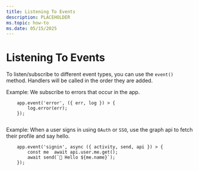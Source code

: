 ```yaml
---
title: Listening To Events
description: PLACEHOLDER
ms.topic: how-to
ms.date: 05/15/2025
---
```


# Listening To Events


To listen/subscribe to different event types, you can use the `event()` method. Handlers will be called in the order they are added.

Example: We subscribe to errors that occur in the app.

```
    app.event('error', ({ err, log }) > {
        log.error(err);
    });
    

```
Example: When a user signs in using `OAuth` or `SSO`, use the graph api to fetch their profile and say hello.

```
    app.event('signin', async ({ activity, send, api }) > {
        const me  await api.user.me.get();
        await send(`👋 Hello ${me.name}`);
    });
```